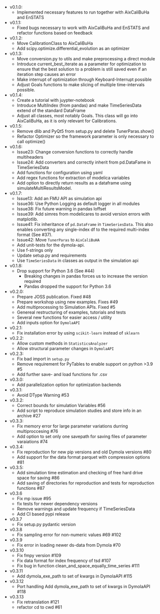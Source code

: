 - v0.1.0:
   - Implemented necessary features to run together with AixCaliBuHa and EnSTATS
- v0.1.1:
   - Fixed bugs necessary to work with AixCaliBuHa and EnSTATS and refactor functions based on feedback
- v0.1.2:
   - Move CalibrationClass to AixCaliBuHa
   - Add scipy.optimize.differential_evolution as an optimizer
- v0.1.3:
   - Move conversion.py to utils and make preprocessing a direct module
   - Introduce current_best_iterate as a parameter for optimization to ensure that the best solution to a problem is still saved even if an iteration step causes an error
   - Make interrupt of optimization through Keyboard-Interrupt possible
   - Adjust Goals functions to make slicing of multiple time-intervals possible.
- v0.1.4:
   - Create a tutorial with juypter-notebook
   - Introduce MultiIndex (from pandas) and make TimeSeriesData extend of the standard DataFrame
   - Adjust all classes, most notably Goals. This class will go into AixCaliBuHa, as it is only relevant for Calibrations.
- v0.1.5:
   - Remove dlib and PyQt5 from setup.py and delete TunerParas.show()
   - Refactor Optimizer so the framework parameter is only necessary to call optimize()
- v0.1.6:
   - Issue23: Change conversion functions to correctly handle multiheaders
   - Issue24: Add converters and correctly inherit from pd.DataFame in TimeSeriesData
   - Add functions for configuration using yaml
   - Add regex functions for extraction of modelica variables
   - Add option to directly return results as a dataframe using simulateMultiResultsModel.
- v0.1.7:
   - Issue13: Add an FMU API as simulation api
   - Issue36: Use Python Logging as default logger in all modules
   - Issue38: Fix future warning in pandas loffset
   - Issue39: Add simres from modelicares to avoid version errors with matplotlib.
   - Issue41: Fix inheritance of `pd.DataFrame` in `TimeSeriesData`.
              This also enables converting any single-index df to the required multi-index format (See #37).
   - Issue42: Move `TunerParas` to `AixCaliBuHA`
   - Add unit-tests for the dymola-api.
   - Use f-strings only
   - Update setup.py and requirements
   - Use `TimeSeriesData` in classes as output in the simulation api
- v0.1.8:
   - Drop support for Python 3.6 (See #44)
      - Breaking changes in pandas forces us to increase the version required
      - Pandas dropped the support for Python 3.6
- v0.2.0:
   - Prepare JOSS publication. Fixed #48
   - Prepare workshop using new examples. Fixes #49
   - Add multiprocessing to Simulation APIs. Fixed #5
   - Genereal restructuring of examples, tutorials and tests
   - Several new functions for easier access / utility
   - Add inputs option for `DymolaAPI`
- v0.2.1:
   - Fix installation error by using `scikit-learn` instead of `sklearn`
- v0.2.2:
   - Allow custom methods in `StatisticsAnalyzer`
   - Allow structural parameter changes in `DymolaAPI`
- v0.2.3:
   - Fix bad import in `setup.py`
   - Remove requirement for PyTables to enable support on python >3.9 #5
   - Add further save- and load functions for .csv
- v0.3.0:
   - Add parallelization option for optimization backends
- v0.3.1:
  - Avoid DType Warning #53
- v0.3.2:
  - Correct bounds for simulation Variables #56
  - Add script to reproduce simulation studies and store info in an archive #27
- v0.3.3:
  - Fix memory error for large parameter variations durring multiproccesing #76
  - Add option to set only one savepath for saving files of parameter varaiations #74
- v0.3.4:
  - Fix reproduction for new pip versions and old Dymola versions #80
  - Add support for the data format parquet with compression options #81
- v0.3.5:
  - Add simulation time estimation and checking of free hard drive space for saving #86
  - Add saving of directories for reproduction and tests for reproduction functions #87
- v0.3.6
  - Fix mp issue #95
  - fix tests for newer dependency versions
  - Remove warnings and update frequency if TimeSeriesData
  - Add CI based pypi release
- v0.3.7
  - Fix setup.py pydantic version
- v0.3.8
  - Fix sampling error for non-numeric values #69 #102
- v0.3.9
  - Fix error in loading newer ds-data from Dymola #70
- v0.3.10
  - Fix fmpy version #109
  - Fix data format for index frequency of tsd #107
  - Fix bug in function clean_and_space_equally_time_series #111
- v0.3.11
  - Add dymola_exe_path to set of kwargs in DymolaAPI #115
- v0.3.12
  - Port handling Add dymola_exe_path to set of kwargs in DymolaAPI #118
- v0.3.13
  - Fix retranslation #121
  - refactor cd to cwd #61
